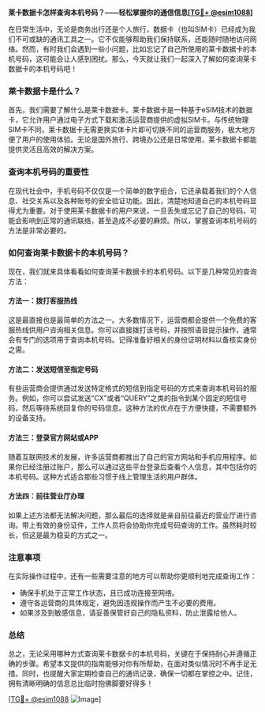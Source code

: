 **莱卡数据卡怎样查询本机号码？——轻松掌握你的通信信息[[TG💪+ @esim1088](https://t.me/s/esim1088)]**

在日常生活中，无论是商务出行还是个人旅行，数据卡（也叫SIM卡）已经成为我们不可或缺的通讯工具之一。它不仅能够帮助我们保持联系，还能随时随地访问网络。然而，有时我们会遇到一些小问题，比如忘记了自己所使用的莱卡数据卡的本机号码，这可能会让人感到困扰。那么，今天就让我们一起深入了解如何查询莱卡数据卡的本机号码吧！

### 莱卡数据卡是什么？

首先，我们需要了解什么是莱卡数据卡。莱卡数据卡是一种基于eSIM技术的数据卡，它允许用户通过电子方式下载和激活运营商提供的虚拟SIM卡。与传统物理SIM卡不同，莱卡数据卡无需更换实体卡片即可切换不同的运营商服务，极大地方便了用户的使用体验。无论是国外旅行、跨境办公还是日常使用，莱卡数据卡都能提供灵活且高效的解决方案。

### 查询本机号码的重要性

在现代社会中，手机号码不仅仅是一个简单的数字组合，它还承载着我们的个人信息、社交关系以及各种账号的安全验证功能。因此，清楚地知道自己的本机号码显得尤为重要。对于使用莱卡数据卡的用户来说，一旦丢失或忘记了自己的号码，可能会影响到正常的通讯联络，甚至造成不必要的麻烦。所以，掌握查询本机号码的方法是非常必要的。

### 如何查询莱卡数据卡的本机号码？

现在，我们就来具体看看如何查询莱卡数据卡的本机号码。以下是几种常见的查询方法：

#### 方法一：拨打客服热线
这是最直接也是最简单的方法之一。大多数情况下，运营商都会提供一个免费的客服热线供用户咨询相关信息。你可以直接拨打该号码，并按照语音提示操作，通常会有专门的选项用于查询本机号码。记得准备好相关的身份证明材料以备核实身份之需。

#### 方法二：发送短信至指定号码
有些运营商会提供通过发送特定格式的短信到指定号码的方式来查询本机号码的服务。例如，你可以尝试发送“CX”或者“QUERY”之类的指令到某个固定的短信号码，然后等待系统回复你的号码信息。这种方法的优点在于方便快捷，不需要额外的设备支持。

#### 方法三：登录官方网站或APP
随着互联网技术的发展，许多运营商都推出了自己的官方网站和手机应用程序。如果你已经注册过账户，那么可以通过这些平台登录后查看个人信息，其中包括你的本机号码。这种方式适合那些习惯于线上管理生活的用户群体。

#### 方法四：前往营业厅办理
如果上述方法都无法解决问题，那么最后的选择就是亲自前往最近的营业厅进行咨询。带上有效的身份证件，工作人员将会协助你完成号码查询的工作。虽然耗时较长，但这是最为稳妥的方式之一。

### 注意事项

在实际操作过程中，还有一些需要注意的地方可以帮助你更顺利地完成查询工作：
- 确保手机处于正常工作状态，且已成功连接至网络。
- 遵守各运营商的具体规定，避免因违规操作而产生不必要的费用。
- 如果涉及到敏感信息，请妥善保管好自己的隐私资料，防止泄露给他人。

### 总结

总之，无论采用哪种方式查询莱卡数据卡的本机号码，关键在于保持耐心并遵循正确的步骤。希望本文提供的指南能够对你有所帮助，在面对类似情况时不再手足无措。同时，也提醒大家定期检查自己的通讯记录，确保一切都在掌控之中。记住，拥有清晰明确的信息总比临时抱佛脚要好得多！

[[TG💪+ @esim1088](https://t.me/s/esim1088) ![Image](https://i.postimg.cc/4NQfJmqS/Snipaste-2025-05-13-00-14-12.png)]